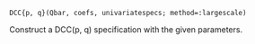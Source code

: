 ```
DCC{p, q}(Qbar, coefs, univariatespecs; method=:largescale)
```

Construct a DCC(p, q) specification with the given parameters.
